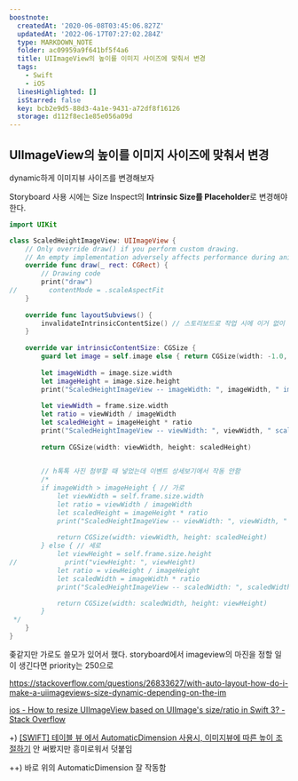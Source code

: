 ```yaml
---
boostnote:
  createdAt: '2020-06-08T03:45:06.827Z'
  updatedAt: '2022-06-17T07:27:02.284Z'
  type: MARKDOWN_NOTE
  folder: ac09959a9f641bf5f4a6
  title: UIImageView의 높이를 이미지 사이즈에 맞춰서 변경
  tags:
    - Swift
    - iOS
  linesHighlighted: []
  isStarred: false
  key: bcb2e9d5-88d3-4a1e-9431-a72df8f16126
  storage: d112f8ec1e85e056a09d
---
```


UIImageView의 높이를 이미지 사이즈에 맞춰서 변경
---
dynamic하게 이미지뷰 사이즈를 변경해보자

Storyboard 사용 시에는 Size Inspect의 **Intrinsic Size를 Placeholder**로 변경해야 한다. 
```swift
import UIKit

class ScaledHeightImageView: UIImageView {
    // Only override draw() if you perform custom drawing.
    // An empty implementation adversely affects performance during animation.
    override func draw(_ rect: CGRect) {
        // Drawing code
        print("draw")
//        contentMode = .scaleAspectFit
    }
    
    override func layoutSubviews() {
        invalidateIntrinsicContentSize() // 스토리보드로 작업 시에 이거 없이 하면 11로 지정해서 스토리보드 작업했을 경우 11 pro에서 실행 시에 사이즈가 다르게 나온다. 시발 이거 때문에 내가 시발 ㅡㅡ
    }
    
    override var intrinsicContentSize: CGSize {
        guard let image = self.image else { return CGSize(width: -1.0, height: -1.0) }
        
        let imageWidth = image.size.width
        let imageHeight = image.size.height
        print("ScaledHeightImageView -- imageWidth: ", imageWidth, " imageHeight: ", imageHeight)
        
        let viewWidth = frame.size.width
        let ratio = viewWidth / imageWidth
        let scaledHeight = imageHeight * ratio
        print("ScaledHeightImageView -- viewWidth: ", viewWidth, " scaledHeight: ", scaledHeight)
        
        return CGSize(width: viewWidth, height: scaledHeight)

        
        // h톡톡 사진 첨부할 때 넣었는데 이벤트 상세보기에서 작동 안함
        /*
        if imageWidth > imageHeight { // 가로
            let viewWidth = self.frame.size.width
            let ratio = viewWidth / imageWidth
            let scaledHeight = imageHeight * ratio
            print("ScaledHeightImageView -- viewWidth: ", viewWidth, " scaledHeight: ", scaledHeight)
            
            return CGSize(width: viewWidth, height: scaledHeight)
        } else { // 세로
            let viewHeight = self.frame.size.height
//            print("viewHeight: ", viewHeight)
            let ratio = viewHeight / imageHeight
            let scaledWidth = imageWidth * ratio
            print("ScaledHeightImageView -- scaledWidth: ", scaledWidth, " viewHeight: ", viewHeight)

            return CGSize(width: scaledWidth, height: viewHeight)
        }
 */
    }
}

```
좆같지만 가로도 쓸모가 있어서 했다.
storyboard에서 imageview의 마진을 정할 일이 생긴다면 priority는 250으로

https://stackoverflow.com/questions/26833627/with-auto-layout-how-do-i-make-a-uiimageviews-size-dynamic-depending-on-the-im

[ios - How to resize UIImageView based on UIImage's size/ratio in Swift 3? - Stack Overflow](https://stackoverflow.com/questions/41154784/how-to-resize-uiimageview-based-on-uiimages-size-ratio-in-swift-3)


+)
[[SWIFT] 테이블 뷰 에서 AutomaticDimension 사용시, 이미지뷰에 따른 높이 조절하기](https://g-y-e-o-m.tistory.com/136?category=237961)
안 써봤지만 흥미로워서 덧붙임

++) 바로 위의 AutomaticDimension 잘 작동함